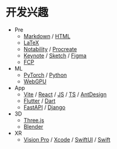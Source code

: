 # 开发兴趣

- Pre
    - [Markdown](https://en.wikipedia.org/wiki/Markdown) / [HTML](https://html.spec.whatwg.org/multipage/)
    - [LaTeX](https://www.latex-project.org)
    - [Notability](https://notability.com) / [Procreate](https://procreate.com)
    - [Keynote](https://www.apple.com/keynote/) / [Sketch](https://www.sketch.com) / [Figma](https://www.figma.com)
    - [FCP](https://www.apple.com/final-cut-pro/)
- ML
    - [PyTorch](https://pytorch.org) / [Python](https://www.python.org)
    - [WebGPU](https://developer.mozilla.org/en-US/docs/Web/API/WebGPU_API)
- App
    - [Vite](https://vitejs.dev) / [React](https://react.dev) / [JS](https://en.wikipedia.org/wiki/JavaScript) / [TS](https://www.typescriptlang.org) / [AntDesign](https://ant.design)
    - [Flutter](https://flutter.dev) / [Dart](https://dart.dev)
    - [FastAPI](https://fastapi.tiangolo.com) / [Django](https://www.djangoproject.com)
- 3D
    - [Three.js](https://threejs.org)
    - [Blender](https://www.blender.org)
- XR
    - [Vision Pro](https://www.apple.com/apple-vision-pro/) / [Xcode](https://developer.apple.com/xcode/) / [SwiftUI](https://developer.apple.com/xcode/swiftui/) / [Swift](https://developer.apple.com/swift/)
